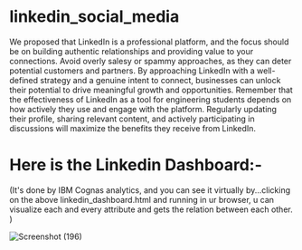 # linkedin_social_media

We proposed that LinkedIn is a professional platform, and the focus should be 
on building authentic relationships and providing value to your connections. 
Avoid overly salesy or spammy approaches, as they can deter potential
customers and partners. By approaching LinkedIn with a well-defined strategy 
and a genuine intent to connect, businesses can unlock their potential to drive 
meaningful growth and opportunities.
Remember that the effectiveness of LinkedIn as a tool for engineering students 
depends on how actively they use and engage with the platform. Regularly 
updating their profile, sharing relevant content, and actively participating in 
discussions will maximize the benefits they receive from LinkedIn.


# Here is the Linkedin Dashboard:- 
(It's done by IBM Cognas analytics, and you can see it virtually by...clicking on the above linkedin_dashboard.html and running in ur browser, u can visualize each and every attribute and gets the relation between each other. )


![Screenshot (196)](https://github.com/sandhyakarunakar/linkedin_social_media/assets/139707260/0e996a3f-d937-4c88-9819-e33d08b14a1e)
